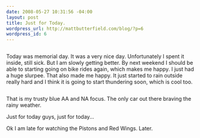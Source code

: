 ```yaml
--- 
date: 2008-05-27 10:31:56 -04:00
layout: post
title: Just for Today.
wordpress_url: http://mattbutterfield.com/blog/?p=6
wordpress_id: 6
---
```


<p style="text-align: center;"><img src="http://www.mattbutterfield.com/blogpics/006.jpg" alt="" /></p>
<p style="text-align: left;">Today was memorial day.  It was a very nice day.  Unfortunately I spent it inside, still sick.  But I am slowly getting better.  By next weekend I should be able to starting going on bike rides again, which makes me happy.  I just had a huge slurpee.  That also made me happy.  It just started to rain outside really hard and I think it is going to start thundering soon, which is cool too.</p>

<p style="text-align: center;"><img class="aligncenter" src="http://www.mattbutterfield.com/blogpics/005.jpg" alt="" /></p>
<p style="text-align: left;">That is my trusty blue AA and NA focus.  The only car out there braving the rainy weather.</p>
<p style="text-align: left;">Just for today guys, just for today...</p>
<p style="text-align: left;">Ok I am late for watching the Pistons and Red Wings.  Later.</p>
